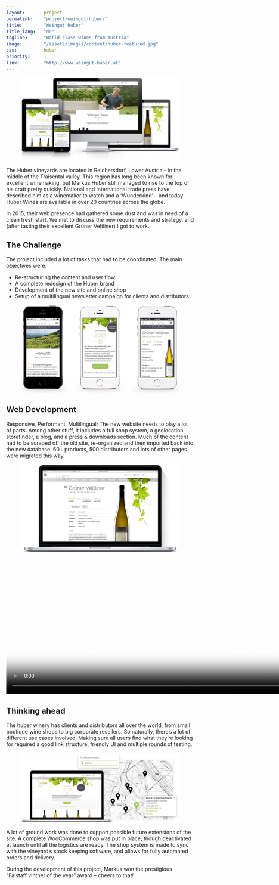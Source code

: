 ```yaml
---
layout:       project
permalink:    "project/weingut-huber/"
title:        "Weingut Huber"
title_lang:   "de"
tagline:      "World-class wines from Austria"
image:        "/assets/images/content/huber-featured.jpg"
css:          huber
priority:     1
link:         "http://www.weingut-huber.at"
---
```


<figure class="extend">
  <img src="images/huber_case_view.jpg" alt="The Huber website on different devices">
</figure>

The Huber vineyards are located in Reichersdorf, Lower Austria – in the middle of the Traisental valley. This region has long been known for excellent winemaking, but Markus Huber still managed to rise to the top of his craft pretty quickly. National and international trade press have described him as a winemaker to watch and a ‘Wunderkind’ – and today Huber Wines are available in over 20 countries across the globe.

In 2015, their web presence had gathered some dust and was in need of a clean fresh start. We met to discuss the new requirements and strategy, and (after tasting their excellent Grüner Veltliner) I got to work.

## The Challenge

The project included a lot of tasks that had to be coordinated. The main objectives were:

* Re-structuring the content and user flow
* A complete redesign of the Huber brand
* Development of the new site and online shop
* Setup of a multilingual newsletter campaign for clients and distributors

<figure class="extend">
  <img src="images/huber_mobile_view.jpg" alt="Mobile View">
</figure>

## Web Development

Responsive, Performant, Multilingual; The new website needs to play a lot of parts. Among other stuff, it includes a full shop system, a geolocation storefinder, a blog, and a press & downloads section. Much of the content had to be scraped off the old site, re-organized and then imported back into the new database. 60+ products, 500 distributors and lots of other pages were migrated this way.

<figure class="extend">
  <img src="images/huber_product_macbook.jpg" alt="Product Page">
</figure>

<div class="extend">
  <video poster="images/bottleslider-still.jpg" preload="" autoplay="autoplay" loop="loop" width="960" height="360">
    <source src="video/bottleslider.webm" type="video/webm" />
    <source src="video/bottleslider.mp4" type="video/mp4" />
  </video>
</div>

## Thinking ahead

The huber winery has clients and distributors all over the world, from small boutique wine shops to big corporate resellers. So naturally, there’s a lot of different use cases involved. Making sure all users find what they’re looking for required a good link structure, friendly UI and multiple rounds of testing.

<figure class="extend">
  <img src="images/huber_storefinder_mockup.jpg" alt="Storefinder Screen">
</figure>

A lot of ground work was done to support possible future extensions of the site. A complete WooCommerce shop was put in place, though deactivated at launch until all the logistics are ready. The shop system is made to sync with the vineyard’s stock keeping software, and allows for fully automated orders and delivery.

During the development of this project, Markus won the prestigious “Falstaff vintner of the year” award – cheers to that!